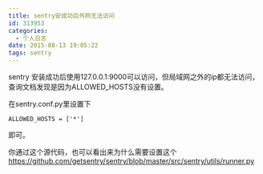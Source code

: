 ```yaml
---
title: sentry安成功后外网无法访问
id: 313953
categories:
  - 个人日志
date: 2015-08-13 19:05:22
tags: sentry
---
```


sentry 安装成功后使用127.0.0.1:9000可以访问，但局域网之外的ip都无法访问，查询文档发现是因为ALLOWED_HOSTS没有设置。

在sentry.conf.py里设置下

`ALLOWED_HOSTS = ['*']`

即可。

你通过这个源代码，也可以看出来为什么需要设置这个
https://github.com/getsentry/sentry/blob/master/src/sentry/utils/runner.py